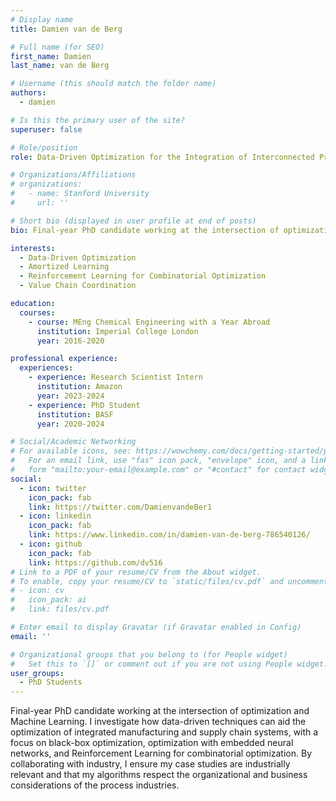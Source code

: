 ```yaml
---
# Display name
title: Damien van de Berg

# Full name (for SEO)
first_name: Damien
last_name: van de Berg

# Username (this should match the folder name)
authors:
  - damien

# Is this the primary user of the site?
superuser: false

# Role/position
role: Data-Driven Optimization for the Integration of Interconnected Process Systems

# Organizations/Affiliations
# organizations:
#   - name: Stanford University
#     url: ''

# Short bio (displayed in user profile at end of posts)
bio: Final-year PhD candidate working at the intersection of optimization and Machine Learning. I investigate how data-driven techniques can aid the optimization of integrated manufacturing and supply chain systems, with a focus on black-box optimization, optimization with embedded neural networks, and Reinforcement Learning for combinatorial optimization. By collaborating with industry, I ensure my case studies are industrially relevant and that my algorithms respect the organizational and business considerations of the process industries.

interests:
  - Data-Driven Optimization
  - Amortized Learning
  - Reinforcement Learning for Combinatorial Optimization
  - Value Chain Coordination

education:
  courses:
    - course: MEng Chemical Engineering with a Year Abroad
      institution: Imperial College London
      year: 2016-2020

professional experience:
  experiences:
    - experience: Research Scientist Intern
      institution: Amazon
      year: 2023-2024
    - experience: PhD Student
      institution: BASF
      year: 2020-2024

# Social/Academic Networking
# For available icons, see: https://wowchemy.com/docs/getting-started/page-builder/#icons
#   For an email link, use "fas" icon pack, "envelope" icon, and a link in the
#   form "mailto:your-email@example.com" or "#contact" for contact widget.
social:
  - icon: twitter
    icon_pack: fab
    link: https://twitter.com/DamienvandeBer1
  - icon: linkedin
    icon_pack: fab
    link: https://www.linkedin.com/in/damien-van-de-berg-786540126/
  - icon: github
    icon_pack: fab
    link: https://github.com/dv516
# Link to a PDF of your resume/CV from the About widget.
# To enable, copy your resume/CV to `static/files/cv.pdf` and uncomment the lines below.
# - icon: cv
#   icon_pack: ai
#   link: files/cv.pdf

# Enter email to display Gravatar (if Gravatar enabled in Config)
email: ''

# Organizational groups that you belong to (for People widget)
#   Set this to `[]` or comment out if you are not using People widget.
user_groups:
  - PhD Students
---
```


Final-year PhD candidate working at the intersection of optimization and Machine Learning. I investigate how data-driven techniques can aid the optimization of integrated manufacturing and supply chain systems, with a focus on black-box optimization, optimization with embedded neural networks, and Reinforcement Learning for combinatorial optimization. By collaborating with industry, I ensure my case studies are industrially relevant and that my algorithms respect the organizational and business considerations of the process industries.